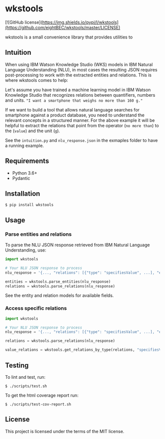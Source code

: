 wkstools
=============
[![GitHub license](https://img.shields.io/pypi/l/wkstools](https://github.com/eightBEC/wkstools/master/LICENSE)

wkstools is a small convenience library that provides utilities to 

## Intuition

When using IBM Watson Knowledge Studio (WKS) models in IBM Natural Language Understanding (NLU), in most cases the resulting JSON requires post-processing to work with the extracted entities and relations.
This is where wkstools comes to help:

Let's assume you have trained a machine learning model in IBM Watson Knowledge Studio that recognizes relations between quantifiers, numbers and units. 
`"I want a smartphone that weighs no more than 160 g."`

If we want to build a tool that allows natural language searches for smartphone against a product database, you need to understand the relevant concepts in a structured manner. 
For the above example it will be helpful to extract the relations that point from the operator (`no more than`) to the (`value`) and the unit (`g`).

See the `intuition.py` and `nlu_response.json` in the exmaples folder to have a running example.


## Requirements

- Python 3.6+
- Pydantic

## Installation
```console
$ pip install wkstools
```

## Usage

### Parse entities and relations
To parse the NLU JSON response retrieved from IBM Natural Language Understanding, use:
```python
import wkstools

# Your NLU JSON response to process
nlu_response = '{..., "relations": [{"type": "specifiesValue", ...], "entities": [...]}' 

entities = wkstools.parse_entities(nlu_response)
relations = wkstools.parse_relations(nlu_response)
```
See the entity and relation models for available fields.

### Access specific relations
```python
import wkstools

# Your NLU JSON response to process
nlu_response = '{..., "relations": [{"type": "specifiesValue", ...], "entities": [...]}' 

relations = wkstools.parse_relations(nlu_response)

value_relations = wkstools.get_relations_by_type(relations, "specifiesValue")
```

## Testing
To lint and test, run:
```console
$ ./scripts/test.sh
```

To get the html coverage report run:
```console
$ ./scripts/test-cov-report.sh
```

## License
This project is licensed under the terms of the MIT license.